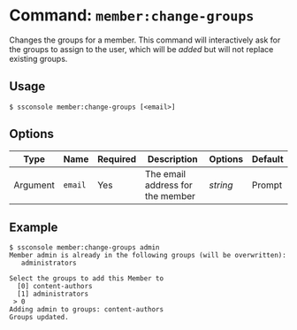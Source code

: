 # Command: `member:change-groups`

Changes the groups for a member. This command will interactively ask for the groups to assign to the user, which will be _added_ but will not replace existing groups.

## Usage

```shell
$ ssconsole member:change-groups [<email>]
```

## Options

| Type | Name | Required | Description | Options | Default |
| --- | --- | --- | --- | --- | --- |
| Argument | `email` | Yes | The email address for the member | _string_ | Prompt |

## Example

```
$ ssconsole member:change-groups admin
Member admin is already in the following groups (will be overwritten):
   administrators

Select the groups to add this Member to
  [0] content-authors
  [1] administrators
 > 0
Adding admin to groups: content-authors
Groups updated.
```
